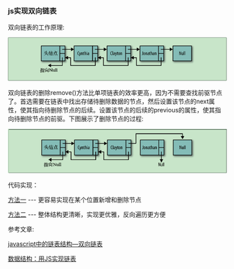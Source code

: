 ### js实现双向链表

双向链表的工作原理:

![双向链表](./images/链表/double.png)

双向链表的删除remove()方法比单项链表的效率更高，因为不需要查找前驱节点了。首选需要在链表中找出存储待删除数据的节点，然后设置该节点的next属性，使其指向待删除节点的后续。设置该节点的后续的previous的属性，使其指向待删除节点的前驱。下图展示了删除节点的过程:

![delete](./images/链表/double-delete.png)

代码实现：

[方法一](./codes/链表/js实现双向链表.html) --- 更容易实现在某个位置新增和删除节点

[方法二](./codes/链表/js实现双向链表2.html) --- 整体结构更清晰，实现更优雅，反向遍历更方便

参考文章:

  [javascript中的链表结构—双向链表](https://www.cnblogs.com/tylerdonet/p/5894677.html)

  [数据结构：用JS实现链表](https://blog.csdn.net/weixin_38181873/article/details/78153779)